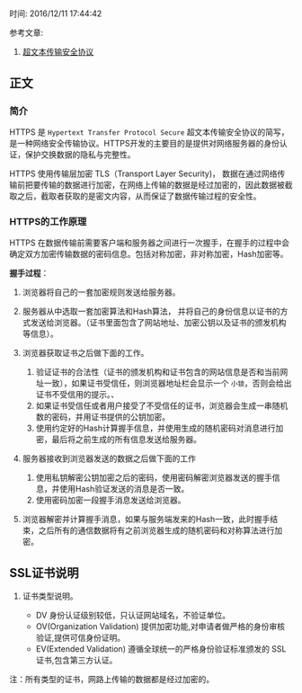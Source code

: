##

时间: 2016/12/11 17:44:42 
  
参考文章:   
1.  [超文本传输安全协议](https://zh.wikipedia.org/wiki/%E8%B6%85%E6%96%87%E6%9C%AC%E4%BC%A0%E8%BE%93%E5%AE%89%E5%85%A8%E5%8D%8F%E8%AE%AE)
## 正文


### 简介

HTTPS 是 `Hypertext Transfer Protocol Secure` 超文本传输安全协议的简写，是一种网络安全传输协议。HTTPS开发的主要目的是提供对网络服务器的身份认证，保护交换数据的隐私与完整性。

HTTPS 使用传输层加密 TLS（Transport Layer Security)， 数据在通过网络传输前把要传输的数据进行加密，在网络上传输的数据是经过加密的，因此数据被截取之后，截取者获取的是密文内容，从而保证了数据传输过程的安全性。 


### HTTPS的工作原理

HTTPS 在数据传输前需要客户端和服务器之间进行一次握手，在握手的过程中会确定双方加密传输数据的密码信息。包括对称加密，非对称加密，Hash加密等。


**握手过程**：  

1. 浏览器将自己的一套加密规则发送给服务器。  
2. 服务器从中选取一套加密算法和Hash算法， 并将自己的身份信息以证书的方式发送给浏览器。（证书里面包含了网站地址、加密公钥以及证书的颁发机构等信息）。  
3. 浏览器获取证书之后做下面的工作。
	1. 验证证书的合法性（证书的颁发机构和证书包含的网站信息是否和当前网址一致），如果证书受信任，则浏览器地址栏会显示一个 `小锁`，否则会给出证书不受信用的提示。、
	2. 如果证书受信任或者用户接受了不受信任的证书，浏览器会生成一串随机数的密码，并用证书提供的公钥加密。
	3. 使用约定好的Hash计算握手信息，并使用生成的随机密码对消息进行加密，最后将之前生成的所有信息发送给服务器。

4. 服务器接收到浏览器发送的数据之后做下面的工作
	1. 使用私钥解密公钥加密之后的密码，使用密码解密浏览器发送的握手信息，并使用Hash验证发送的消息是否一致。
	2. 使用密码加密一段握手消息发送给浏览器。

5. 浏览器解密并计算握手消息，如果与服务端发来的Hash一致，此时握手结束，之后所有的通信数据将有之前浏览器生成的随机密码和对称算法进行加密。

## SSL证书说明
1. 证书类型说明。

    * DV 身份认证级别较低，只认证网站域名，不验证单位。
    * OV(Organization Validation) 提供加密功能,对申请者做严格的身份审核验证,提供可信身份证明。
    * EV(Extended Validation) 遵循全球统一的严格身份验证标准颁发的 SSL 证书,包含第三方认证。 
    
注：所有类型的证书，网路上传输的数据都是经过加密的。